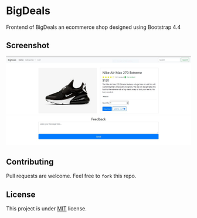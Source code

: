 # BigDeals
Frontend of BigDeals an ecommerce shop designed using Bootstrap 4.4

## Screenshot
![](screenshot.JPG)

## Contributing
Pull requests are welcome. Feel free to ```fork``` this repo.

## License
This project is under [MIT](https://opensource.org/licenses/MIT) license.
